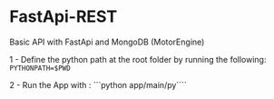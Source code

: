 # FastApi-REST
Basic API with FastApi and MongoDB (MotorEngine)

1 - Define the python path at the root folder by running the following:
```PYTHONPATH=$PWD```

2 - Run the App with : ```python app/main/py````

